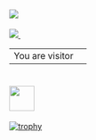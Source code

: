 # [![](https://github.githubassets.com/favicons/favicon.png)](https://github.com/euglenach)

<a href="https://github.com/anuraghazra/github-readme-stats">
  <img src="https://github-readme-stats.vercel.app/api?username=euglenach&show_icons=true&theme=dracula&include_all_commits=true" />
</a>

<a href="https://github.com/anuraghazra/github-readme-stats">
  <img src="https://github-readme-stats.vercel.app/api/top-langs/?username=euglenach&layout=compact&theme=dracula" alt="" />
</a>

<table>
  <tr>
    <td>You are visitor</td>
    <td><img src="https://profile-counter.glitch.me/euglenach/count.svg" alt="" /></td>
  </tr>
</table>

# [<img src="https://cdn.qiita.com/assets/favicons/public/apple-touch-icon-ec5ba42a24ae923f16825592efdc356f.png" width="45"/>](https://qiita.com/Euglenach)

[![trophy](https://github-profile-trophy.vercel.app/?username=euglenach&theme=dracula)](https://github.com/ryo-ma/github-profile-trophy)

<!--
### Hi there 👋

**euglenach/Euglenach** is a ✨ _special_ ✨ repository because its `README.md` (this file) appears on your GitHub profile.

Here are some ideas to get you started:

- 🔭 I’m currently working on ...
- 🌱 I’m currently learning ...
- 👯 I’m looking to collaborate on ...
- 🤔 I’m looking for help with ...
- 💬 Ask me about ...
- 📫 How to reach me: ...
- 😄 Pronouns: ...
- ⚡ Fun fact: ...
-->
